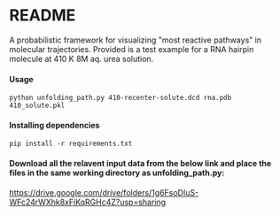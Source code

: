 # README #

A probabilistic framework for visualizing "most reactive pathways" in molecular trajectories. Provided is a test example for a RNA hairpin molecule at 410 K 8M aq. urea solution. 

#### Usage
```python unfolding_path.py 410-recenter-solute.dcd rna.pdb 410_solute.pkl```

#### Installing dependencies
```pip install -r requirements.txt```

#### Download all the relavent input data from the below link and place the files in the same working directory as unfolding_path.py:
https://drive.google.com/drive/folders/1g6FsoDIuS-WFc24rWXhk8xFiKqRGHc4Z?usp=sharing
